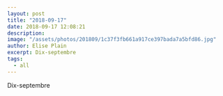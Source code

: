 ```yaml
---
layout: post
title: "2018-09-17"
date: 2018-09-17 12:08:21
description: 
image: "/assets/photos/201809/1c37f3fb661a917ce397bada7a5bfd86.jpg"
author: Elise Plain
excerpt: Dix-septembre
tags: 
  - all
---
```


Dix-septembre
<p></p>
